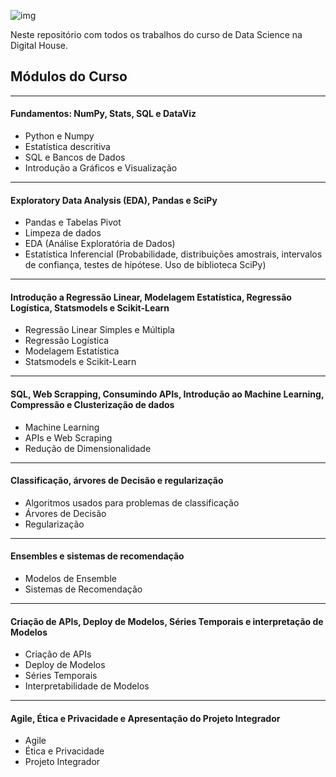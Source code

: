 ![img](https://raw.githubusercontent.com/arthurtavari/portfolio_data_science/master/img/layout.jpg)

Neste repositório com todos os trabalhos do curso de Data Science na Digital House.

## Módulos do Curso
---
#### Fundamentos: NumPy, Stats, SQL e DataViz
* Python e Numpy
* Estatística descritiva
* SQL e Bancos de Dados
* Introdução a Gráficos e Visualização

---
#### Exploratory Data Analysis (EDA), Pandas e SciPy
* Pandas e Tabelas Pivot
* Limpeza de dados
* EDA (Análise Exploratória de Dados)
* Estatística Inferencial (Probabilidade, distribuições amostrais, intervalos de confiança, testes de hipótese. Uso de biblioteca SciPy)

---
#### Introdução a Regressão Linear, Modelagem Estatística, Regressão Logística, Statsmodels e Scikit-Learn
* Regressão Linear Simples e Múltipla
* Regressão Logística
* Modelagem Estatística
* Statsmodels e Scikit-Learn

---
#### SQL, Web Scrapping, Consumindo APIs, Introdução ao Machine Learning, Compressão e Clusterização de dados
* Machine Learning
* APIs e Web Scraping
* Redução de Dimensionalidade

---
#### Classificação, árvores de Decisão e regularização
* Algoritmos usados para problemas de classificação
* Árvores de Decisão
* Regularização

---
#### Ensembles e sistemas de recomendação
* Modelos de Ensemble
* Sistemas de Recomendação

---
#### Criação de APIs, Deploy de Modelos, Séries Temporais e interpretação de Modelos
* Criação de APIs
* Deploy de Modelos
* Séries Temporais
* Interpretabilidade de Modelos

---
#### Agile, Ética e Privacidade e Apresentação do Projeto Integrador
* Agile
* Ética e Privacidade
* Projeto Integrador
